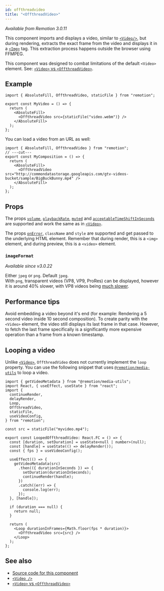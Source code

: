 ```yaml
---
id: offthreadvideo
title: "<OffthreadVideo>"
---
```


_Available from Remotion 3.0.11_

This component imports and displays a video, similar to [`<Video/>`](/docs/video), but during rendering, extracts the exact frame from the video and displays it in a [`<Img>`](/docs/img) tag. This extraction process happens outside the browser using FFMPEG.

This component was designed to combat limitations of the default `<Video>` element. See: [`<Video>` vs `<OffthreadVideo>`](/docs/video-vs-offthreadvideo).

## Example

```tsx twoslash
import { AbsoluteFill, OffthreadVideo, staticFile } from "remotion";

export const MyVideo = () => {
  return (
    <AbsoluteFill>
      <OffthreadVideo src={staticFile("video.webm")} />
    </AbsoluteFill>
  );
};
```

You can load a video from an URL as well:

```tsx twoslash
import { AbsoluteFill, OffthreadVideo } from "remotion";
// ---cut---
export const MyComposition = () => {
  return (
    <AbsoluteFill>
      <OffthreadVideo src="http://commondatastorage.googleapis.com/gtv-videos-bucket/sample/BigBuckBunny.mp4" />
    </AbsoluteFill>
  );
};
```

## Props

The props [`volume`](/docs/video#volume), [`playbackRate`](/docs/video#playbackrate), [`muted`](/docs/video#muted) and [`acceptableTimeShiftInSeconds`](/docs/video#acceptabletimeshiftinseconds) are supported and work the same as in [`<Video>`](/docs/video).

The props [`onError`](/docs/img#onerror), `className` and `style` are supported and get passed to the underlying HTML element. Remember that during render, this is a `<img>` element, and during preview, this is a `<video>` element.

### `imageFormat`

_Available since v3.0.22_

Either `jpeg` or `png`. Default `jpeg`.  
With `png`, transparent videos (VP8, VP9, ProRes) can be displayed, however it is around 40% slower, with VP8 videos being [much slower](/docs/slow-method-to-extract-frame).

## Performance tips

Avoid embedding a video beyond it's end (for example: Rendering a 5 second video inside 10 second composition). To create parity with the `<Video>` element, the video still displays its last frame in that case. However, to fetch the last frame specifically is a significantly more expensive operation than a frame from a known timestamp.

## Looping a video

Unlike [`<Video>`](/docs/video), `OffthreadVideo` does not currently implement the `loop` property. You can use the following snippet that uses [`@remotion/media-utils`](/docs/media-utils/) to loop a video.

```tsx twoslash title="LoopedOffthreadVideo.tsx"
import { getVideoMetadata } from "@remotion/media-utils";
import React, { useEffect, useState } from "react";
import {
  continueRender,
  delayRender,
  Loop,
  OffthreadVideo,
  staticFile,
  useVideoConfig,
} from "remotion";

const src = staticFile("myvideo.mp4");

export const LoopedOffthreadVideo: React.FC = () => {
  const [duration, setDuration] = useState<null | number>(null);
  const [handle] = useState(() => delayRender());
  const { fps } = useVideoConfig();

  useEffect(() => {
    getVideoMetadata(src)
      .then(({ durationInSeconds }) => {
        setDuration(durationInSeconds);
        continueRender(handle);
      })
      .catch((err) => {
        console.log(err);
      });
  }, [handle]);

  if (duration === null) {
    return null;
  }

  return (
    <Loop durationInFrames={Math.floor(fps * duration)}>
      <OffthreadVideo src={src} />
    </Loop>
  );
};
```

## See also

- [Source code for this component](https://github.com/remotion-dev/remotion/blob/main/packages/core/src/video/OffthreadVideo.tsx)
- [`<Video />`](/docs/video)
- [`<Video>` vs `<OffthreadVideo>`](/docs/video-vs-offthreadvideo)

